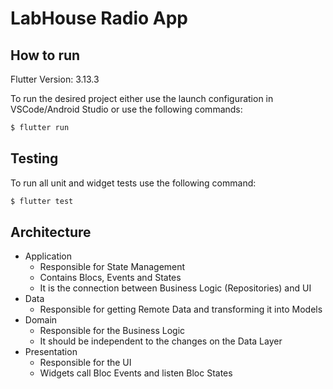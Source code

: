 # LabHouse Radio App

## How to run

Flutter Version: 3.13.3

To run the desired project either use the launch configuration in VSCode/Android Studio or use the following commands:

```sh
$ flutter run
```

## Testing

To run all unit and widget tests use the following command:

```sh
$ flutter test
```

## Architecture
- Application
    - Responsible for State Management 
    - Contains Blocs, Events and States
    - It is the connection between Business Logic (Repositories) and UI
- Data
    - Responsible for getting Remote Data and transforming it into Models
- Domain
    - Responsible for the Business Logic
    - It should be independent to the changes on the Data Layer
- Presentation
    - Responsible for the UI
    - Widgets call Bloc Events and listen Bloc States
